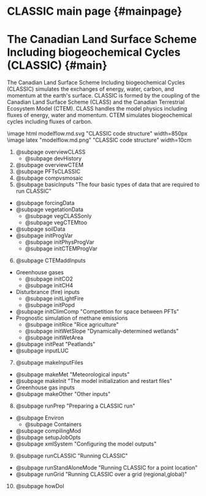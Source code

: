 CLASSIC main page {#mainpage}
============

# The Canadian Land Surface Scheme Including biogeochemical Cycles (CLASSIC) {#main}

The Canadian Land Surface Scheme Including biogeochemical Cycles (CLASSIC) simulates the exchanges of energy, water, carbon, and momentum at the earth's surface. CLASSIC is formed by the coupling of the Canadian Land Surface Scheme (CLASS) and the Canadian Terrestrial Ecosystem Model (CTEM). CLASS handles the model physics including fluxes of energy, water and momentum. CTEM simulates biogeochemical cycles including fluxes of carbon.

\image html modelflow.md.svg "CLASSIC code structure" width=850px
\image latex "modelflow.md.png" "CLASSIC code structure" width=10cm

1. @subpage overviewCLASS
   - @subpage devHistory
2. @subpage overviewCTEM
3. @subpage PFTsCLASSIC
4. @subpage compvsmosaic
5. @subpage basicInputs "The four basic types of data that are required to run CLASSIC"
  - @subpage forcingData
  - @subpage vegetationData
    - @subpage vegCLASSonly
    - @subpage vegCTEMtoo
  - @subpage soilData
  - @subpage initProgVar
    - @subpage initPhysProgVar
    - @subpage initCTEMProgVar
6. @subpage CTEMaddInputs
  - Greenhouse gases
    - @subpage initCO2
    - @subpage initCH4
  - Disturbrance (fire) inputs
    - @subpage initLightFire
    - @subpage initPopd
  - @subpage initClimComp "Competition for space between PFTs"
  - Prognostic simulation of methane emissions
    - @subpage initRice "Rice agriculture"
    - @subpage initWetSlope "Dynamically-determined wetlands"
    - @subpage initWetArea
  - @subpage initPeat "Peatlands"
  - @subpage inputLUC
7. @subpage makeInputFiles
  - @subpage makeMet "Meteorological inputs"
  - @subpage makeInit "The model initialization and restart files"
  - Greenhouse gas inputs
  - @subpage makeOther "Other inputs"
8. @subpage runPrep "Preparing a CLASSIC run"
  - @subpage Environ
      - @subpage Containers
  - @subpage compilingMod
  - @subpage setupJobOpts
  - @subpage xmlSystem "Configuring the model outputs"
9. @subpage runCLASSIC "Running CLASSIC"
  - @subpage runStandAloneMode "Running CLASSIC for a point location"
  - @subpage runGrid "Running CLASSIC over a grid (regional,global)"
10. @subpage howDoI
